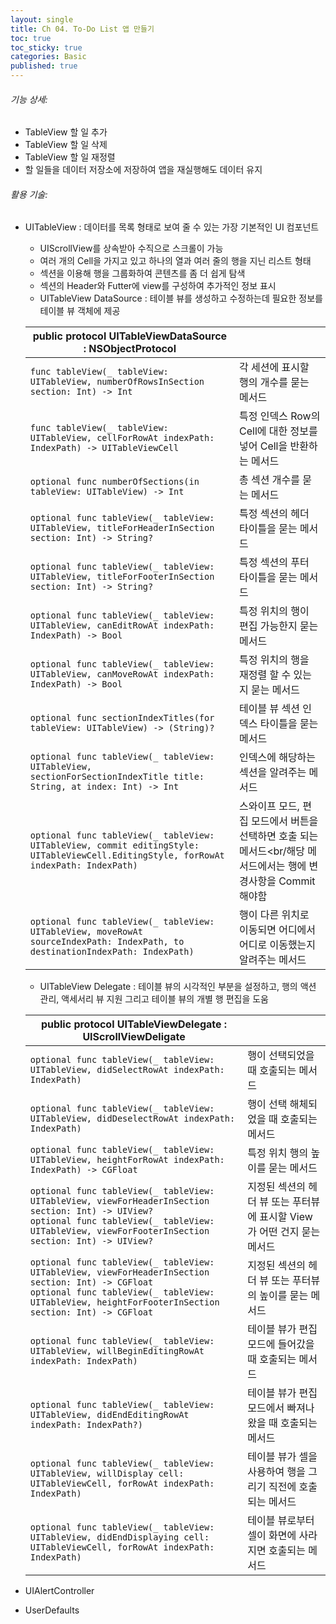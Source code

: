 ```yaml
---
layout: single
title: Ch 04. To-Do List 앱 만들기
toc: true
toc_sticky: true
categories: Basic 
published: true
---
```


###### 기능 상세:
- TableView 할 일 추가
- TableView 할 일 삭제
- TableView 할 일 재정렬
- 할 일들을 데이터 저장소에 저장하여 앱을 재실행해도 데이터 유지

###### 활용 기술:
- UITableView
	: 데이터를 목록 형태로 보여 줄 수 있는 가장 기본적인 UI 컴포넌트
	* UIScrollView를 상속받아 수직으로 스크롤이 가능
	* 여러 개의 Cell을 가지고 있고 하나의 열과 여러 줄의 행을 지닌 리스트 형태
	* 섹션을 이용해 행을 그룹화하여 콘텐츠를 좀 더 쉽게 탐색
	* 섹션의 Header와 Futter에 view를 구성하여 추가적인 정보 표시
  
	- UITableView DataSource
	  : 테이블 뷰를 생성하고 수정하는데 필요한 정보를 테이블 뷰 객체에 제공
	  
     |public protocol UITableViewDataSource : NSObjectProtocol||	
     |---|---|	
     |```func tableView(_ tableView: UITableView, numberOfRowsInSection section: Int) -> Int```|각 세션에 표시할 행의 개수를 묻는 메서드|
     |```func tableView(_ tableView: UITableView, cellForRowAt indexPath: IndexPath) -> UITableViewCell```|특정 인덱스 Row의 Cell에 대한 정보를 넣어 Cell을 반환하는 메서드|
     |```optional func numberOfSections(in tableView: UITableView) -> Int```|총 섹션 개수를 묻는 메서드|
     |```optional func tableView(_ tableView: UITableView, titleForHeaderInSection section: Int) -> String?```|특정 섹션의 헤더 타이틀을 묻는 메서드|
     |```optional func tableView(_ tableView: UITableView, titleForFooterInSection section: Int) -> String?```|특정 섹션의 푸터 타이틀을 묻는 메서드|
     |```optional func tableView(_ tableView: UITableView, canEditRowAt indexPath: IndexPath) -> Bool```|특정 위치의 행이 편집 가능한지 묻는 메서드|
     |```optional func tableView(_ tableView: UITableView, canMoveRowAt indexPath: IndexPath) -> Bool```|특정 위치의 행을 재정렬 할 수 있는지 묻는 메서드|
     |```optional func sectionIndexTitles(for tableView: UITableView) -> (String)?```|테이블 뷰 섹션 인덱스 타이틀을 묻는 메서드|
     |```optional func tableView(_ tableView: UITableView, sectionForSectionIndexTitle title: String, at index: Int) -> Int```|인덱스에 해당하는 섹션을 알려주는 메서드|
     |```optional func tableView(_ tableView: UITableView, commit editingStyle: UITableViewCell.EditingStyle, forRowAt indexPath: IndexPath)```|스와이프 모드, 편집 모드에서 버튼을 선택하면 호출 되는 메서드<br/해당 메서드에서는 행에 변경사항을 Commit 해야함|
     |```optional func tableView(_ tableView: UITableView, moveRowAt sourceIndexPath: IndexPath, to destinationIndexPath: IndexPath)```|행이 다른 위치로 이동되면 어디에서 어디로 이동했는지 알려주는 메서드|
     
	- UITableView Delegate
	  : 테이블 뷰의 시각적인 부분을 설정하고, 행의 액션 관리, 액세서리 뷰 지원 그리고 테이블 뷰의 개별 행 편집을 도움
	  
     |public protocol UITableViewDelegate : UIScrollViewDeligate||	
     |---|---|	
     |```optional func tableView(_ tableView: UITableView, didSelectRowAt indexPath: IndexPath)```|행이 선택되었을 때 호출되는 메서드|
     |```optional func tableView(_ tableView: UITableView, didDeselectRowAt indexPath: IndexPath)```|행이 선택 해체되었을 때 호출되는 메서드|
     |```optional func tableView(_ tableView: UITableView, heightForRowAt indexPath: IndexPath) -> CGFloat```|특정 위치 행의 높이를 묻는 메서드|
     |```optional func tableView(_ tableView: UITableView, viewForHeaderInSection section: Int) -> UIView?```<br/>```optional func tableView(_ tableView: UITableView, viewForFooterInSection section: Int) -> UIView?```|지정된 섹션의 헤더 뷰 또는 푸터뷰에 표시할 View 가 어떤 건지 묻는 메서드|
     |```optional func tableView(_ tableView: UITableView, viewForHeaderInSection section: Int) -> CGFloat```<br/>```optional func tableView(_ tableView: UITableView, heightForFooterInSection section: Int) -> CGFloat```|지정된 섹션의 헤더 뷰 또는 푸터뷰의 높이를 묻는 메서드|
     |```optional func tableView(_ tableView: UITableView, willBeginEditingRowAt indexPath: IndexPath)```|테이블 뷰가 편집 모드에 들어갔을 때 호출되는 메서드|
     |```optional func tableView(_ tableView: UITableView, didEndEditingRowAt indexPath: IndexPath?)```|테이블 뷰가 편집 모드에서 빠져나왔을 때 호출되는 메서드|
     |```optional func tableView(_ tableView: UITableView, willDisplay cell: UITableViewCell, forRowAt indexPath: IndexPath)```|테이블 뷰가 셀을 사용하여 행을 그리기 직전에 호출되는 메서드|
     |```optional func tableView(_ tableView: UITableView, didEndDisplaying cell: UITableViewCell, forRowAt indexPath: IndexPath)```|테이블 뷰로부터 셀이 화면에 사라지면 호출되는 메서드|

- UIAlertController
- UserDefaults
